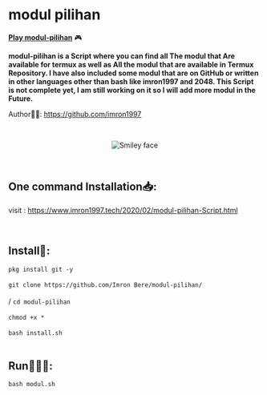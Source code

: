 # modul pilihan
<strong><u>Play modul-pilihan</u></strong> 🎮<br>

<b>modul-pilihan is a Script where you can find all The modul that Are available for termux as well as All the modul that are available in Termux Repository. I have also included some modul that are on GitHub or written in other languages other than bash like imron1997 and 2048. This Script is not complete yet, I am still working on it so I will add more modul in the Future.</b>

Author👨‍💻: https://github.com/imron1997 <br>


<br>
<p align="center">
  <img alt="Smiley face" src="https://2.bp.blogspot.com/-lzUEYmUKmh0/XkeoeIS497I/AAAAAAAAJ9c/RUEu7mHxoHQI4Fq8GFJuZI9NgeC9AI3nACK4BGAYYCw/s1600/Termux-Games-by-Learntermux-List.png">
</p>
<br>

## One command Installation📥:

visit : https://www.imron1997.tech/2020/02/modul-pilihan-Script.html

<br>

## Install📲:

```pkg install git -y```
<br>
<br>
```git clone https://github.com/Imron Bere/modul-pilihan/```
<br><br>/
```cd modul-pilihan```
<br><br>
```chmod +x *```
<br><br>
```bash install.sh```
<br>
<br>

## Run🏃🏻‍♂️:

```bash modul.sh```
